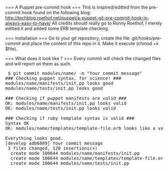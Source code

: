 === A Puppet pre-commit hook ===
This is inspired/editted from the pre-commit hook found on the following blog: http://techblog.roethof.net/puppet/a-puppet-git-pre-commit-hook-is-always-easy-to-have/
All credits should really go to Ronny Roethof, I merely editted it and added some ERB template checking.

=== Installation ===
Go to your git repository, create the file .git/hooks/pre-commit and place the content of this repo in it. Make it execute (chmod +x $file).

=== What does it look like ? ===
Every commit will check the changed files and will report on them as such.

<pre> $ git commit modules/name/ -m "Your commit message"
### Checking puppet syntax, for science! ###
modules/name/manifests/init.pp looks good
modules/name/tests/init.pp looks good

### Checking if puppet manifests are valid ###
OK: modules/name/manifests/init.pp looks valid
OK: modules/name/tests/init.pp looks valid

### Checking if ruby template syntax is valid ###
Syntax OK
OK: modules/name/templates/template-file.erb looks like a valid ruby template

Everything looks good.
[develop adb6889] Your commit message
 3 files changed, 120 insertions(+)
  create mode 100644 modules/name/manifests/init.pp
  create mode 100644 modules/name/templates/template-file.erb
  create mode 100644 modules/name/tests/init.pp
</pre>
